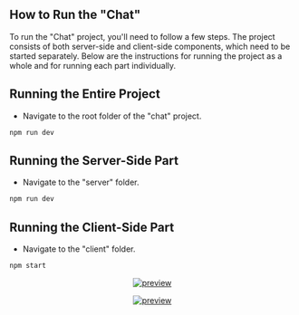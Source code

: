 ## How to Run the "Chat"
To run the "Chat" project, you'll need to follow a few steps. The project consists of both server-side and client-side components, which need to be started separately. Below are the instructions for running the project as a whole and for running each part individually.

## Running the Entire Project
- Navigate to the root folder of the "chat" project.
```bash
npm run dev
```

## Running the Server-Side Part
- Navigate to the "server" folder.
```bash
npm run dev
```

## Running the Client-Side Part
- Navigate to the "client" folder.

```bash
npm start
```
<p align="center">
  <a href="#electron-app">
    <img alt="preview" src="https://sun9-18.userapi.com/impg/vmdXoXV4eobzHMb97fVv7lWCfwRygJRG9yOedQ/wzqMhGMgGjk.jpg?size=969x811&quality=95&sign=2e5602db958a5e3bfcfbe5e6766d4ad6&type=album" >
  
</a>
</p>

<p align="center">
  <a href="#electron-app">
    <img alt="preview" src="https://sun9-52.userapi.com/impg/v202syCMTrkswVs9GWqat1G3sF3GKWekxjZonw/sxtO3ls4RUk.jpg?size=975x823&quality=95&sign=9e03870559d96c6f05965d6dcdee195a&type=album" >

</a>
</p>
